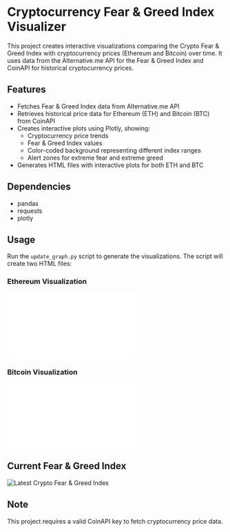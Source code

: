 # Cryptocurrency Fear & Greed Index Visualizer

This project creates interactive visualizations comparing the Crypto Fear & Greed Index with cryptocurrency prices (Ethereum and Bitcoin) over time. It uses data from the Alternative.me API for the Fear & Greed Index and CoinAPI for historical cryptocurrency prices.

## Features

- Fetches Fear & Greed Index data from Alternative.me API
- Retrieves historical price data for Ethereum (ETH) and Bitcoin (BTC) from CoinAPI
- Creates interactive plots using Plotly, showing:
  - Cryptocurrency price trends
  - Fear & Greed Index values
  - Color-coded background representing different index ranges
  - Alert zones for extreme fear and extreme greed
- Generates HTML files with interactive plots for both ETH and BTC

## Dependencies

- pandas
- requests
- plotly

## Usage

Run the `update_graph.py` script to generate the visualizations. The script will create two HTML files:

### Ethereum Visualization
![Ethereum Visualization](interactive_plot_eth.html)

### Bitcoin Visualization
![Bitcoin Visualization](interactive_plot_bitcoin.html)

## Current Fear & Greed Index

<img src="https://alternative.me/crypto/fear-and-greed-index.png" alt="Latest Crypto Fear & Greed Index" />

## Note

This project requires a valid CoinAPI key to fetch cryptocurrency price data.
